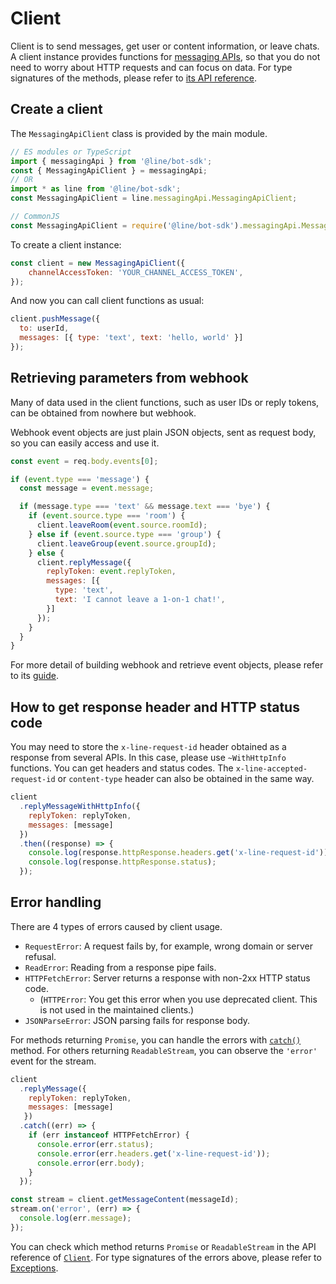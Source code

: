 # Client

Client is to send messages, get user or content information, or leave chats.
A client instance provides functions for [messaging APIs](https://developers.line.biz/en/reference/messaging-api/),
so that you do not need to worry about HTTP requests and can focus on data.
For type signatures of the methods, please refer to [its API reference](../apidocs/modules.md).

## Create a client

The `MessagingApiClient` class is provided by the main module.

``` js
// ES modules or TypeScript
import { messagingApi } from '@line/bot-sdk';
const { MessagingApiClient } = messagingApi;
// OR 
import * as line from '@line/bot-sdk';
const MessagingApiClient = line.messagingApi.MessagingApiClient;

// CommonJS
const MessagingApiClient = require('@line/bot-sdk').messagingApi.MessagingApiClient;
```

To create a client instance:

```js
const client = new MessagingApiClient({
    channelAccessToken: 'YOUR_CHANNEL_ACCESS_TOKEN',
});
```

And now you can call client functions as usual:

``` js
client.pushMessage({
  to: userId,
  messages: [{ type: 'text', text: 'hello, world' }]
});
```

## Retrieving parameters from webhook

Many of data used in the client functions, such as user IDs or reply tokens, can
be obtained from nowhere but webhook.

Webhook event objects are just plain JSON objects, sent as request body, so you
can easily access and use it.

``` js
const event = req.body.events[0];

if (event.type === 'message') {
  const message = event.message;

  if (message.type === 'text' && message.text === 'bye') {
    if (event.source.type === 'room') {
      client.leaveRoom(event.source.roomId);
    } else if (event.source.type === 'group') {
      client.leaveGroup(event.source.groupId);
    } else {
      client.replyMessage({
        replyToken: event.replyToken,
        messages: [{
          type: 'text',
          text: 'I cannot leave a 1-on-1 chat!',
        }]
      });
    }
  }
}
```

For more detail of building webhook and retrieve event objects, please refer to
its [guide](./webhook.md).

## How to get response header and HTTP status code
You may need to store the ```x-line-request-id``` header obtained as a response from several APIs.
In this case, please use ```~WithHttpInfo``` functions. You can get headers and status codes.
The ```x-line-accepted-request-id``` or ```content-type``` header can also be obtained in the same way.

``` js
client
  .replyMessageWithHttpInfo({
    replyToken: replyToken,
    messages: [message]
  })
  .then((response) => {
    console.log(response.httpResponse.headers.get('x-line-request-id'));
    console.log(response.httpResponse.status);
  });
```

## Error handling

There are 4 types of errors caused by client usage.

- `RequestError`: A request fails by, for example, wrong domain or server
  refusal.
- `ReadError`: Reading from a response pipe fails.
- `HTTPFetchError`: Server returns a response with non-2xx HTTP status code.
  - (`HTTPError`: You get this error when you use deprecated client. This is not used in the maintained clients.)
- `JSONParseError`: JSON parsing fails for response body.

For methods returning `Promise`, you can handle the errors
with [`catch()`](https://developer.mozilla.org/en-US/docs/Web/JavaScript/Reference/Global_Objects/Promise/catch)
method. For others returning `ReadableStream`, you can observe the `'error'`
event for the stream.

``` js
client
  .replyMessage({
    replyToken: replyToken,
    messages: [message]
   })
  .catch((err) => {
    if (err instanceof HTTPFetchError) {
      console.error(err.status);
      console.error(err.headers.get('x-line-request-id'));
      console.error(err.body);
    }
  });

const stream = client.getMessageContent(messageId);
stream.on('error', (err) => {
  console.log(err.message);
});
```

You can check which method returns `Promise` or `ReadableStream` in the API
reference of [`Client`](../apidocs/modules.md). For type signatures of the
errors above, please refer to [Exceptions](../apidocs/modules.md).
